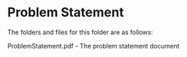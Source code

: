 # Problem Statement

The folders and files for this folder are as follows:

ProblemStatement.pdf - The problem statement document
